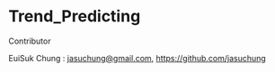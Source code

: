 # Trend_Predicting

Contributor</br>

EuiSuk Chung : jasuchung@gmail.com, https://github.com/jasuchung</br>


